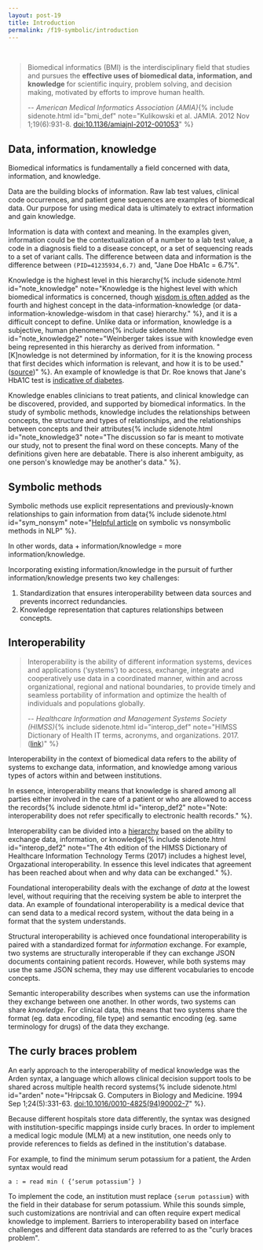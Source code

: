 ```yaml
---
layout: post-19
title: Introduction
permalink: /f19-symbolic/introduction
---
```

<br>

> Biomedical informatics (BMI) is the interdisciplinary field that studies and pursues the **effective uses of biomedical data, information, and knowledge** for scientific inquiry, problem solving, and decision making, motivated by efforts to improve human health.
>
> -- <cite>American Medical Informatics Association (AMIA)</cite>{% include sidenote.html id="bmi_def" note="Kulikowski et al. JAMIA. 2012 Nov 1;19(6):931-8. [doi:10.1136/amiajnl-2012-001053](https://doi.org/10.1136/amiajnl-2012-001053)" %}

## Data, information, knowledge

<span class="newthought">Biomedical informatics</span> is fundamentally a field concerned with data, information, and knowledge.

Data are the building blocks of information.
Raw lab test values, clinical code occurrences, and patient gene sequences are examples of biomedical data.
Our purpose for using medical data is ultimately to extract information and gain knowledge.

Information is data with context and meaning.
In the examples given, information could be the contextualization of a number to a lab test value, a code in a diagnosis field to a disease concept, or a set of sequencing reads to a set of variant calls.
The difference between data and information is the difference between `(PID=41235934,6.7)` and, "Jane Doe HbA1c = 6.7%".

Knowledge is the highest level in this hierarchy{% include sidenote.html id="note_knowledge" note="Knowledge is the highest level with which biomedical informatics is concerned, though [wisdom is often added](https://en.wikipedia.org/wiki/DIKW_pyramid) as the fourth and highest concept in the data-information-knowledge (or data-information-knowledge-wisdom in that case) hierarchy." %}, and it is a difficult concept to define.
Unlike data or information, knowledge is a subjective, human phenomenon{% include sidenote.html id="note_knowledge2" note="Weinberger takes issue with knowledge even being represented in this hierarchy as derived from information. \"[K]nowledge is not determined by information, for it is the knowing process that first decides which information is relevant, and how it is to be used.\" ([source](https://hbr.org/2010/02/data-is-to-info-as-info-is-not))" %}.
An example of knowledge is that Dr. Roe knows that Jane's HbA1C test is [indicative of diabetes](https://medlineplus.gov/lab-tests/hemoglobin-a1c-hba1c-test/).

Knowledge enables clinicians to treat patients, and clinical knowledge can be discovered, provided, and supported by biomedical informatics.
In the study of symbolic methods, knowledge includes the relationships between concepts, the structure and types of relationships, and the relationships between concepts and their attributes{% include sidenote.html id="note_knowledge3" note="The discussion so far is meant to motivate our study, not to present the final word on these concepts. Many of the definitions given here are debatable. There is also inherent ambiguity, as one person's knowledge may be another's data." %}.

## Symbolic methods

<span class="newthought">Symbolic methods</span> use explicit representations and previously-known relationships to gain information from data{% include sidenote.html id="sym_nonsym" note="[Helpful article](https://medium.com/intuitionmachine/the-two-paths-from-natural-language-processing-to-artificial-intelligence-d5384ddbfc18) on symbolic vs nonsymbolic methods in NLP" %}.



In other words, data + information/knowledge = more information/knowledge.

Incorporating existing information/knowledge in the pursuit of further information/knowledge presents two key challenges:

1. Standardization that ensures interoperability between data sources and prevents incorrect redundancies.
2. Knowledge representation that captures relationships between concepts.

## Interoperability

>Interoperability is the ability of different information systems, devices and applications (‘systems’) to access, exchange, integrate and cooperatively use data in a coordinated manner, within and across organizational, regional and national boundaries, to provide timely and seamless portability of information and optimize the health of individuals and populations globally.
>
> -- <cite>Healthcare Information and Management Systems Society (HIMSS)</cite>{% include sidenote.html id="interop_def" note="HIMSS Dictionary of Health IT terms, acronyms, and organizations. 2017. ([link](https://www.himss.org/library/interoperability-standards/what-is-interoperability))" %}

<span class="newthought">Interoperability</span> in the context of biomedical data refers to the ability of systems to exchange data, information, and knowledge among various types of actors within and between institutions.

In essence, interoperability means that knowledge is shared among all parties either involved in the care of a patient or who are allowed to access the records{% include sidenote.html id="interop_def2" note="Note: interoperability does not refer specifically to electronic health records." %}.

Interoperability can be divided into a [hierarchy](https://www.himss.org/library/interoperability-standards/what-is-interoperability) based on the ability to exchange data, information, or knowledge{% include sidenote.html id="interop_def2" note="The 4th edition of the HIMSS Dictionary of Healthcare Information Technology Terms (2017) includes a highest level, Orgazational interoperability. In essence this level indicates that agreement has been reached about when and why data can be exchanged." %}.

Foundational interoperability deals with the exchange of _data_ at the lowest level, without requiring that the receiving system be able to interpret the data.
An example of foundational interoperability is a medical device that can send data to a medical record system, without the data being in a format that the system understands.

Structural interoperability is achieved once foundational interoperability is paired with a standardized format for _information_ exchange.
For example, two systems are structurally interoperable if they can exchange JSON documents containing patient records.
However, while both systems may use the same JSON schema, they may use different vocabularies to encode concepts.

Semantic interoperability describes when systems can use the information they exchange between one another.
In other words, two systems can share _knowledge_.
For clinical data, this means that two systems share the format (eg. data encoding, file type) and semantic encoding (eg. same terminology for drugs) of the data they exchange.

## The curly braces problem

<span class="newthought">An early approach</span> to the interoperability of medical knowledge was the Arden syntax, a language which allows clinical decision support tools to be shared across multiple health record systems{% include sidenote.html id="arden" note="Hripcsak G. Computers in Biology and Medicine. 1994 Sep 1;24(5):331-63. [doi:10.1016/0010-4825(94)90002-7](https://doi.org/10.1016/0010-4825(94)90002-7)" %}.

Because different hospitals store data differently, the syntax was designed with institution-specific mappings inside curly braces.
In order to implement a medical logic module (MLM) at a new institution, one needs only to provide references to fields as defined in the institution's database.

For example, to find the minimum serum potassium for a patient, the Arden syntax would read

```
a : = read min ( {‘serum potassium’} )
```
To implement the code, an institution must replace `{serum potassium}` with the field in their database for serum potassium.
While this sounds simple, such customizations are nontrivial and can often require expert medical knowledge to implement.
Barriers to interoperability based on interface challenges and different data standards are referred to as the "curly braces problem".
